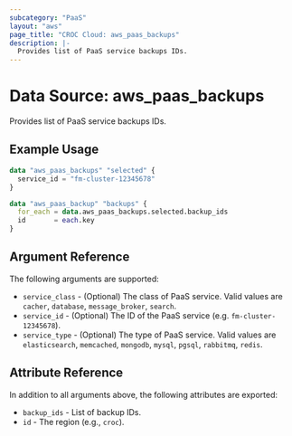 ```yaml
---
subcategory: "PaaS"
layout: "aws"
page_title: "CROC Cloud: aws_paas_backups"
description: |-
  Provides list of PaaS service backups IDs.
---
```


# Data Source: aws_paas_backups

Provides list of PaaS service backups IDs.

## Example Usage

```terraform
data "aws_paas_backups" "selected" {
  service_id = "fm-cluster-12345678"
}

data "aws_paas_backup" "backups" {
  for_each = data.aws_paas_backups.selected.backup_ids
  id       = each.key
}
```

## Argument Reference

The following arguments are supported:

* `service_class` - (Optional) The class of PaaS service.
  Valid values are `cacher`, `database`, `message_broker`, `search`.
* `service_id` - (Optional) The ID of the PaaS service (e.g. `fm-cluster-12345678`).
* `service_type` - (Optional) The type of PaaS service.
  Valid values are `elasticsearch`, `memcached`, `mongodb`, `mysql`, `pgsql`, `rabbitmq`, `redis`.

## Attribute Reference

In addition to all arguments above, the following attributes are exported:

* `backup_ids` - List of backup IDs.
* `id` - The region (e.g., `croc`).
